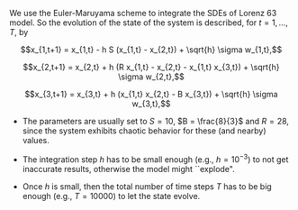 
We use the Euler-Maruyama scheme to integrate the SDEs of Lorenz 63 model. So the evolution of the state of the system is described, for $t=1,\ldots,T$, by

$$x_{1,t+1} = x_{1,t} - h S (x_{1,t} - x_{2,t}) + \sqrt{h} \sigma w_{1,t},$$

$$x_{2,t+1} = x_{2,t}  + h (R x_{1,t} - x_{2,t} - x_{1,t} x_{3,t}) + \sqrt{h} \sigma w_{2,t},$$

$$x_{3,t+1} = x_{3,t}   +  h (x_{1,t} x_{2,t} - B x_{3,t}) + \sqrt{h} \sigma w_{3,t},$$

* The parameters are usually set to $S = 10$, $B = \frac{8}{3}$ and $R = 28$, since the system exhibits chaotic behavior for these (and nearby) values.

* The integration step $h$ has to be small enough (e.g., $h = 10^{-3}$) to not get inaccurate results, otherwise the model might ``explode". 

* Once $h$ is small, then the total number of time steps $T$ has to be big enough (e.g., $T = 10000$) to let the state evolve. 